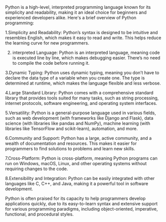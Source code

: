 Python is a high-level, interpreted programming language known for its simplicity and readability, making it an ideal choice for 
beginners and experienced developers alike. Here's a brief overview of Python programming:

1.Simplicity and Readability: Python’s syntax is designed to be intuitive and resembles English, which makes it easy to read and write.
This helps reduce the learning curve for new programmers.

2. interpreted Language: Python is an interpreted language, meaning code is executed line by line, which makes debugging easier.
   There’s no need to compile the code before running it.

3.Dynamic Typing: Python uses dynamic typing, meaning you don’t have to declare the data type of a variable when you create one. 
The type is determined at runtime, which makes the language flexible and less verbose.

4.Large Standard Library: Python comes with a comprehensive standard library that provides tools suited for many tasks, such as string processing, 
internet protocols, software engineering, and operating system interfaces.

5.Versatility: Python is a general-purpose language used in various fields, such as web development (with frameworks like Django and Flask),
data science (with libraries like pandas and NumPy), machine learning (with libraries like TensorFlow and scikit-learn), automation, and more.

6.Community and Support: Python has a large, active community, and a wealth of documentation and resources. 
This makes it easier for programmers to find solutions to problems and learn new skills.

7.Cross-Platform: Python is cross-platform, meaning Python programs can run on Windows, macOS, Linux, and other operating
systems without requiring changes to the code.

8.Extensibility and Integration: Python can be easily integrated with other languages like C, C++, and Java, making it a powerful tool in software development.

Python is often praised for its capacity to help programmers develop applications quickly, due to its easy-to-learn syntax and extensive support
for various programming paradigms, including object-oriented, imperative, functional, and procedural styles.






